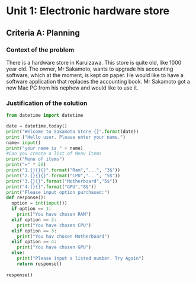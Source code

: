 # Unit 1: Electronic hardware store 

## Criteria A: Planning 

### Context of the problem 
There is a hardware store in Karuizawa. This store is quite old, like 1000 year old. The owner, Mr Sakamoto, wants to upgrade his accounting software, which at the moment, is kept on paper. He would like to have a software application that replaces the accounting book. Mr Sakamoto got a new Mac PC from his nephew and would  like to use it. 

### Justification of the solution 

```.py 
from datetime import datetime

date = datetime.today() 
print("Welcome to Sakamoto Store {}".format(date))
print ("Hello user. Please enter your name.")
name= input()
print("your name is " + name)
#Can you create a list of Menu Items 
print("Menu of items") 
print("=" * 20)
print("1.{}{}{}".format("Ram","...", "3$")) 
print("2.{}{}{}".format("CPU","...", "5$"))
print("3.{}{}".format("Motherboard","5$")) 
print("4.{}{}".format("GPU","8$"))
print("Please input option purchased:")
def response():
  option = int(input())
  if option == 1:
    print("You have chosen RAM")
  elif option == 2: 
    print("You have chosen CPU")
  elif option == 3:
    print("You hav chosen Motherboard")
  elif option == 4:
    print("You have chosen GPU")
  else:
    print("Please input a listed number. Try Again")
    return response()
    
response()
  
  

```

